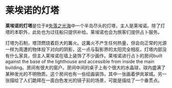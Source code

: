 # 莱埃诺的灯塔
**莱埃诺的灯塔**是位于#[失落之光海](locations/sea-of-lost-lights)中一个半岛尽头的灯塔，主人是莱埃诺。除了灯塔的本职外，此处也为过往船只提供补给。莱埃诺也会为旅客们提供占卜服务。

灯塔为石制，塔顶燃烧着巨大的篝火。这篝火不产生任何热量，但会向正常的光源一样为周遭的物体投下对向的阴影，这一点与裂影界的太阳完全相反。灯塔内部没有什么家具，但主人莱埃诺在墙上装饰了不少画作。莱埃诺进行占卜的房间built against the base of the lighthouse and accessible from inside the main building。房间有很大的窗户。房间中间的桌子上有个很大的水晶球，球内盛满了某种发光的不明物质。这个房间也有一些绘画装饰，其中一张画着伊岚翠城。另一张描绘了人们跪拜在一面白色发光的镜子前的场景，可能是描绘了一个垂贯点。